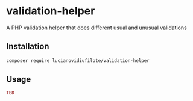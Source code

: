 validation-helper
=======

A PHP validation helper that does different usual and unusual validations

Installation
------------

```bash
composer require lucianovidiufilote/validation-helper
```

Usage
-----

```php
TBD
```
